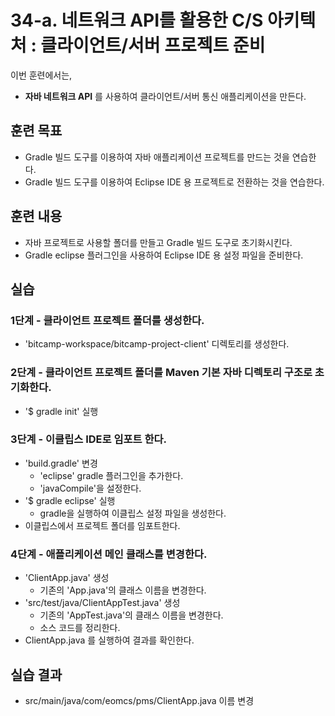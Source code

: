 # 34-a. 네트워크 API를 활용한 C/S 아키텍처 : 클라이언트/서버 프로젝트 준비

이번 훈련에서는,
- **자바 네트워크 API** 를 사용하여 클라이언트/서버 통신 애플리케이션을 만든다.

## 훈련 목표
- Gradle 빌드 도구를 이용하여 자바 애플리케이션 프로젝트를 만드는 것을 연습한다.
- Gradle 빌드 도구를 이용하여 Eclipse IDE 용 프로젝트로 전환하는 것을 연습한다.

## 훈련 내용
- 자바 프로젝트로 사용할 폴더를 만들고 Gradle 빌드 도구로 초기화시킨다.
- Gradle eclipse 플러그인을 사용하여 Eclipse IDE 용 설정 파일을 준비한다.


## 실습

### 1단계 - 클라이언트 프로젝트 폴더를 생성한다.

- 'bitcamp-workspace/bitcamp-project-client' 디렉토리를 생성한다.

### 2단계 - 클라이언트 프로젝트 폴더를 Maven 기본 자바 디렉토리 구조로 초기화한다.

- '$ gradle init' 실행

### 3단계 - 이클립스 IDE로 임포트 한다.

- 'build.gradle' 변경
  - 'eclipse' gradle 플러그인을 추가한다.
  - 'javaCompile'을 설정한다.
- '$ gradle eclipse' 실행
  - gradle을 실행하여 이클립스 설정 파일을 생성한다.
- 이클립스에서 프로젝트 폴더를 임포트한다.

### 4단계 - 애플리케이션 메인 클래스를 변경한다.

- 'ClientApp.java' 생성
  - 기존의 'App.java'의 클래스 이름을 변경한다.
- 'src/test/java/ClientAppTest.java' 생성
  - 기존의 'AppTest.java'의 클래스 이름을 변경한다.
  - 소스 코드를 정리한다.
- ClientApp.java 를 실행하여 결과를 확인한다.    


## 실습 결과
- src/main/java/com/eomcs/pms/ClientApp.java 이름 변경
